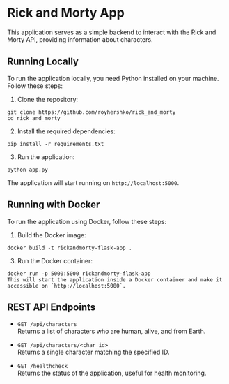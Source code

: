 # Rick and Morty App

This application serves as a simple backend to interact with the Rick and Morty API, providing information about characters.

## Running Locally

To run the application locally, you need Python installed on your machine. Follow these steps:

1. Clone the repository:
```
git clone https://github.com/royhershko/rick_and_morty
cd rick_and_morty
```
2. Install the required dependencies:
```
pip install -r requirements.txt
```
3. Run the application:
```
python app.py
```
The application will start running on `http://localhost:5000`.

## Running with Docker

To run the application using Docker, follow these steps:

1. Build the Docker image:
```
docker build -t rickandmorty-flask-app .
```
3. Run the Docker container:
```
docker run -p 5000:5000 rickandmorty-flask-app
This will start the application inside a Docker container and make it accessible on `http://localhost:5000`.
```

## REST API Endpoints

- `GET /api/characters`  
  Returns a list of characters who are human, alive, and from Earth.

- `GET /api/characters/<char_id>`  
  Returns a single character matching the specified ID.

- `GET /healthcheck`  
  Returns the status of the application, useful for health monitoring.

